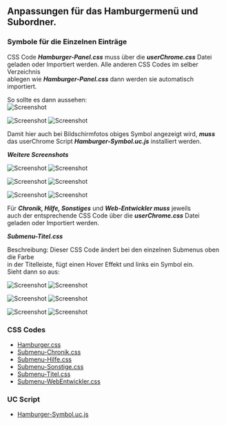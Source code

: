 ## Anpassungen für das Hamburgermenü und Subordner. ##   

### Symbole für die Einzelnen Einträge ###

CSS Code ***Hamburger-Panel.css*** muss über die ***userChrome.css*** Datei   
geladen oder Importiert werden. Alle anderen CSS Codes im selber Verzeichnis     
ablegen wie ***Hamburger-Panel.css*** dann werden sie automatisch importiert.    

So sollte es dann aussehen:    
![Screenshot](Screeen-001.png)      

![Screenshot](Screeen-002.png)       ![Screenshot](Screeen-016a.png)

Damit hier auch bei Bildschirmfotos obiges Symbol angezeigt wird, ***muss***    
das userChrome Script ***Hamburger-Symbol.uc.js*** installiert werden.

***Weitere Screenshots***

![Screenshot](Screeen-003.png)       ![Screenshot](Screeen-004.png)    

![Screenshot](Screeen-005.png)       ![Screenshot](Screeen-007.png)  

![Screenshot](Screeen-006.png)       ![Screenshot](Screeen-008a.png)  

Für ***Chronik, Hilfe, Sonstiges*** und ***Web-Entwickler muss*** jeweils    
auch der entsprechende CSS Code über die ***userChrome.css*** Datei   
geladen oder Importiert werden.    

***Submenu-Titel.css***        

Beschreibung:
Dieser CSS Code ändert bei den einzelnen Submenus oben die Farbe    
in der Titelleiste, fügt einen Hover Effekt und links ein Symbol ein.    
Sieht dann so aus:

![Screenshot](Screeen-013.png)       ![Screenshot](Screeen-014.png)

![Screenshot](Screeen-009.png)       ![Screenshot](Screeen-012.png)    

![Screenshot](Screeen-011.png)       ![Screenshot](Screeen-010.png)  


### CSS Codes ###

* [Hamburger.css](https://github.com/Endor8/CSS/blob/master/Firefox%2083/Browser/Hamburgermenu/Hamburger-Panel.css)
* [Submenu-Chronik.css](https://github.com/Endor8/CSS/blob/master/Firefox%2083/Browser/Hamburgermenu/Submenu-Chronik.css)
* [Submenu-Hilfe.css](https://github.com/Endor8/CSS/blob/master/Firefox%2083/Browser/Hamburgermenu/Submenu-Hilfe.css)
* [Submenu-Sonstige.css](https://github.com/Endor8/CSS/blob/master/Firefox%2083/Browser/Hamburgermenu/Submenu-Sonstige.css)
* [Submenu-Titel.css](https://github.com/Endor8/CSS/blob/master/Firefox%2083/Browser/Hamburgermenu/Submenu-Titel.css)
* [Submenu-WebEntwickler.css](https://github.com/Endor8/CSS/blob/master/Firefox%2083/Browser/Hamburgermenu/Submenu-WebEntwickler.css)

### UC Script ###

* [Hamburger-Symbol.uc.js](https://github.com/Endor8/CSS/blob/master/Firefox%2083/Browser/Hamburgermenu/Hamburger-Symbol.uc.js)
